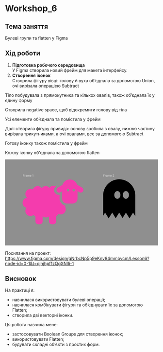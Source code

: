 # Workshop_6

## Тема заняття
Булеві групи та flatten у Figma
## Хід роботи

1. **Підготовка робочого середовища**  
  У Figma створила новий фрейм для макета інтерфейсу. 
2. **Створення іконок**  
Створила фігуру вівці: голову й вуха об’єднала за допомогою Union, очі вирізала операцією Subtract

Тіло побудувала з прямокутника та кількох овалів, також об’єднала їх у єдину форму

Створила negative space, щоб відокремити голову від тіла

Усі елементи об’єднала та помістила у фрейм

Далі створила фігуру привида: основу зробила з овалу, нижню частину вирізала трикутниками, а очі овалами, все за допомогою Subtract

Готову іконку також помістила у фрейм 

Кожну іконку об'єднала за допомогою flatten

   ![Результат роботи у Figma](./images/img1.png)

Посилання на проект: https://www.figma.com/design/gNrbcNp5p9eKnv84mmbvcm/Lesson6?node-id=0-1&t=qjhjhpf1zQgXNIIi-1
## Висновок  
На практиці я:  
- навчилася використовувати булеві операції;
- навчилася комбінувати фігури та об’єднувати їх за допомогою Flatten;
- створила дві векторні іконки.

Ця робота навчила мене:  
- застосовувати Boolean Groups для створення іконок;
- використовувати Flatten;
- будувати складні об’єкти з простих форм. 
